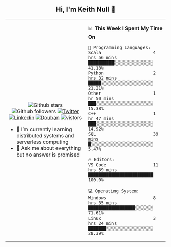 <h2 align="center"> Hi, I'm Keith Null 👋 </h2>

<table>
    <tr>
        <td valign="center" width="50%">
            <p align="center">
              <img src="https://img.shields.io/github/stars/keithnull?style=social" alt="Github stars" />
              <img src="https://img.shields.io/github/followers/keithnull?style=social" alt="Github followers" />
              <a href="https://twitter.com/_keithnull"><img src="https://img.shields.io/badge/@__keithnull-1DA1F2?style=flat&logo=Twitter&logoColor=white" alt="Twitter"/></a>
              <a href="https://www.linkedin.com/in/wuzhengke/?locale=en_US"><img src="https://img.shields.io/badge/@wuzhengke-0073b1?style=flat&logo=LinkedIn&logoColor=white" alt="Linkedin" /></a>
              <a href="https://www.douban.com/people/keith1"><img src="https://img.shields.io/badge/@keith1-007722?style=flat&logo=Douban&logoColor=white" alt="Douban" /></a>
              <img src="https://visitor-badge.glitch.me/badge?page_id=keithnull" alt="vistors" />
            </p>
            <ul>
                <li>🌱 I’m currently learning distributed systems and serverless computing</li>
                <li>💬 Ask me about everything but no answer is promised</li>
            </ul>
        </td>
       <td valign="top" width="50%">
    
<!--START_SECTION:waka-->
📊 **This Week I Spent My Time On** 

```text
💬 Programming Languages: 
Scala                    4 hrs 56 mins       ██████████░░░░░░░░░░░░░░░   41.18% 
Python                   2 hrs 32 mins       █████░░░░░░░░░░░░░░░░░░░░   21.21% 
Other                    1 hr 50 mins        ███░░░░░░░░░░░░░░░░░░░░░░   15.38% 
C++                      1 hr 47 mins        ███░░░░░░░░░░░░░░░░░░░░░░   14.92% 
SQL                      39 mins             █░░░░░░░░░░░░░░░░░░░░░░░░   5.47%

🔥 Editors: 
VS Code                  11 hrs 59 mins      █████████████████████████   100.0%

💻 Operating System: 
Windows                  8 hrs 35 mins       ██████████████████░░░░░░░   71.61% 
Linux                    3 hrs 24 mins       ███████░░░░░░░░░░░░░░░░░░   28.39%

```


<!--END_SECTION:waka-->
</td></tr>
</table>


